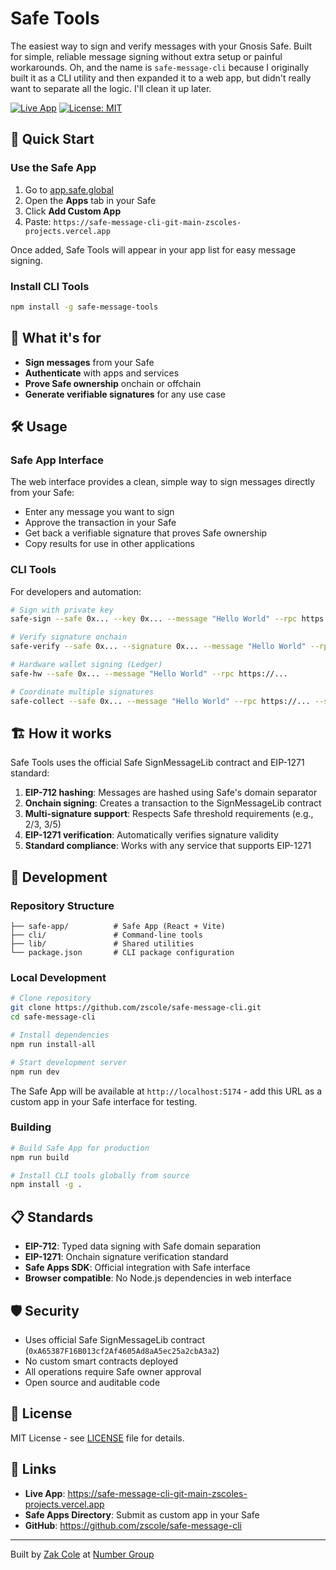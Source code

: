 # Safe Tools

The easiest way to sign and verify messages with your Gnosis Safe. Built for simple, reliable message signing without extra setup or painful workarounds. Oh, and the name is `safe-message-cli` because I originally built it as a CLI utility and then expanded it to a web app, but didn't really want to separate all the logic. I'll clean it up later. 

[![Live App](https://img.shields.io/badge/Live%20App-safe--tools-12ff80?style=flat-square)](https://safe-message-cli-git-main-zscoles-projects.vercel.app)
[![License: MIT](https://img.shields.io/badge/License-MIT-blue.svg?style=flat-square)](LICENSE)

## 🚀 Quick Start

### Use the Safe App

1. Go to [app.safe.global](https://app.safe.global)
2. Open the **Apps** tab in your Safe
3. Click **Add Custom App**
4. Paste: `https://safe-message-cli-git-main-zscoles-projects.vercel.app`

Once added, Safe Tools will appear in your app list for easy message signing.

### Install CLI Tools

```bash
npm install -g safe-message-tools
```

## 🎯 What it's for

- **Sign messages** from your Safe
- **Authenticate** with apps and services  
- **Prove Safe ownership** onchain or offchain
- **Generate verifiable signatures** for any use case

## 🛠️ Usage

### Safe App Interface

The web interface provides a clean, simple way to sign messages directly from your Safe:

- Enter any message you want to sign
- Approve the transaction in your Safe
- Get back a verifiable signature that proves Safe ownership
- Copy results for use in other applications

### CLI Tools

For developers and automation:

```bash
# Sign with private key
safe-sign --safe 0x... --key 0x... --message "Hello World" --rpc https://...

# Verify signature onchain
safe-verify --safe 0x... --signature 0x... --message "Hello World" --rpc https://... --onchain

# Hardware wallet signing (Ledger)
safe-hw --safe 0x... --message "Hello World" --rpc https://...

# Coordinate multiple signatures  
safe-collect --safe 0x... --message "Hello World" --rpc https://... --sig 0x... --signer 0x...
```

## 🏗️ How it works

Safe Tools uses the official Safe SignMessageLib contract and EIP-1271 standard:

1. **EIP-712 hashing**: Messages are hashed using Safe's domain separator
2. **Onchain signing**: Creates a transaction to the SignMessageLib contract  
3. **Multi-signature support**: Respects Safe threshold requirements (e.g., 2/3, 3/5)
4. **EIP-1271 verification**: Automatically verifies signature validity
5. **Standard compliance**: Works with any service that supports EIP-1271

## 🔧 Development

### Repository Structure

```
├── safe-app/          # Safe App (React + Vite)
├── cli/               # Command-line tools  
├── lib/               # Shared utilities
└── package.json       # CLI package configuration
```

### Local Development

```bash
# Clone repository
git clone https://github.com/zscole/safe-message-cli.git
cd safe-message-cli

# Install dependencies
npm run install-all

# Start development server
npm run dev
```

The Safe App will be available at `http://localhost:5174` - add this URL as a custom app in your Safe interface for testing.

### Building

```bash
# Build Safe App for production
npm run build

# Install CLI tools globally from source
npm install -g .
```

## 📋 Standards

- **EIP-712**: Typed data signing with Safe domain separation
- **EIP-1271**: Onchain signature verification standard
- **Safe Apps SDK**: Official integration with Safe interface
- **Browser compatible**: No Node.js dependencies in web interface

## 🛡️ Security

- Uses official Safe SignMessageLib contract (`0xA65387F16B013cf2Af4605Ad8aA5ec25a2cbA3a2`)
- No custom smart contracts deployed
- All operations require Safe owner approval
- Open source and auditable code

## 📄 License

MIT License - see [LICENSE](LICENSE) file for details.

## 🔗 Links

- **Live App**: https://safe-message-cli-git-main-zscoles-projects.vercel.app
- **Safe Apps Directory**: Submit as custom app in your Safe
- **GitHub**: https://github.com/zscole/safe-message-cli

---

Built by [Zak Cole](https://x.com/0xzak) at [Number Group](https://numbergroup.xyz)
